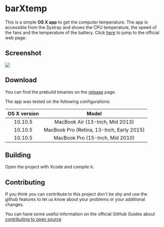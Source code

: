 # barXtemp

This is a simple **OS X app** to get the computer temperature. The app is accessible from the Systray and shows the CPU
temperature, the speed of the fans and the temperature of the battery. Click [here](http://gabriele91.github.io/barXtemp/) to jump to the official web page.

## Screenshot

![](http://gabriele91.github.io/barXtemp/images/ScreenShot.png)

## Download

You can find the prebuild binaries on the [release](https://github.com/Gabriele91/barXtemp/releases) page.

The app was tested on the following configurations:

| OS X version | Model  |
|:-:|:-:|
| 10.10.5 | MacBook Air (13-Inch, Mid 2013) |
| 10.10.5 | MacBook Pro (Retina, 13-Inch, Early 2015) |
| 10.10.5 | MacBook Pro (15-Inch, Mid 2010) |

## Building

Open the project with Xcode and compile it.

## Contributing

If you think you can contribute to this project don't be shy and use the github features to let us know about your problems or your additional changes. 

You can have some useful information on the official GitHub Guides about [contributing to open source](https://guides.github.com/activities/contributing-to-open-source/)
